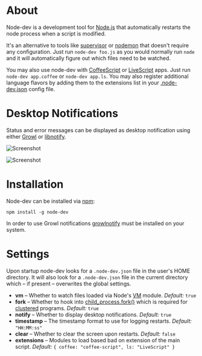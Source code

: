 About
=====

Node-dev is a development tool for [Node.js](http://nodejs.org) that automatically restarts the node process when a script is modified.

It's an alternative to tools like [supervisor](https://github.com/isaacs/node-supervisor) or [nodemon](https://github.com/remy/nodemon) that doesn't require any configuration. Just run `node-dev foo.js` as you would normally run `node` and it will automatically figure out which files need to be watched.

You may also use node-dev with [CoffeeScript](http://http://coffeescript.org/) or [LiveScript](http://livescript.net/) apps. Just run `node-dev app.coffee` or `node-dev app.ls`. You may also register additional language flavors by adding them to the extensions list in your [.node-dev.json](#settings) config file.


Desktop Notifications
=====================

Status and error messages can be displayed as desktop notification using either [Growl](http://growl.info/about.php) or [libnotify](http://developer.gnome.org/libnotify/).

![Screenshot](http://fgnass.github.com/images/node-dev.png)

![Screenshot](http://fgnass.github.com/images/node-dev-linux.png)


Installation
============

Node-dev can be installed via [npm](http://github.com/isaacs/npm):

    npm install -g node-dev

In order to use Growl notifications [growlnotify](http://growl.info/extras.php#growlnotify) must be installed on your system.

Settings
========

Upon startup node-dev looks for a `.node-dev.json` file in the user's HOME directory. It will also look for a `.node-dev.json` file in the current directory which – if present – overwrites the global settings.

* __vm__ – Whether to watch files loaded via Node's [VM](http://nodejs.org/docs/latest/api/vm.html) module. _Default:_ `true`
* __fork__ – Whether to hook into [child_process.fork()](http://nodejs.org/docs/latest/api/child_process.html#child_process_child_process_fork_modulepath_args_options) which is required for [clustered](http://nodejs.org/docs/latest/api/cluster.html) programs. _Default:_ `true`
* __notify__ – Whether to display desktop notifications. _Default:_ `true`
* __timestamp__ – The timestamp format to use for logging restarts. _Default:_ `"HH:MM:ss"`
* __clear__ – Whether to clear the screen upon restarts. _Default:_ `false`
* __extensions__ – Modules to load based bad on extension of the main script. _Default:_
  `{ coffee: "coffee-script", ls: "LiveScript" }`
